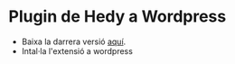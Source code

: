 # Plugin de Hedy a Wordpress

+ Baixa la darrera versió [aquí](https://github.com/aniollidon/hedy-on-wordpress/releases).
+ Intal·la l'extensió a wordpress